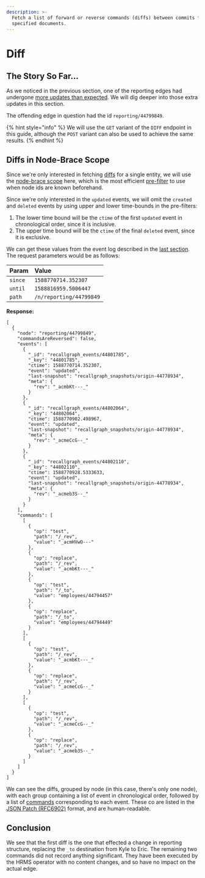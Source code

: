 ```yaml
---
description: >-
  Fetch a list of forward or reverse commands (diffs) between commits for
  specified documents.
---
```


# Diff

## The Story So Far...

As we noticed in the previous section, one of the reporting edges had undergone [more updates than expected](log.md#post-filtered-events). We will dig deeper into those extra updates in this section.

The offending edge in question had the id `reporting/44799849`.

{% hint style="info" %}
We will use the `GET` variant of the `DIFF` endpoint in this guide, although the `POST` variant can also be used to achieve the same results.
{% endhint %}

## Diffs in Node-Brace Scope

Since we're only interested in fetching [diffs](../../../understanding-recallgraph/terminology/#diff) for a single entity, we will use the [node-brace scope](../../../understanding-recallgraph/terminology/#node-brace-scope) here, which is the most efficient [pre-filter](../../../understanding-recallgraph/terminology/pre-filters.md) to use when node ids are known beforehand.

Since we're only interested in the `updated` events, we will omit the `created` and `deleted` events by using upper and lower time-bounds in the pre-filters:

1. The lower time bound will be the `ctime` of the first `updated` event in chronological order, since it is inclusive.
2. The upper time bound will be the `ctime` of the final `deleted` event, since it is exclusive.

We can get these values from the event log described in the [last section](log.md#post-filtered-events). The request parameters would be as follows:

| Param | Value |
| :--- | :--- |
| `since` | `1588770714.352307` |
| `until` | `1588816959.5006447` |
| `path` | `/n/reporting/44799849` |

**Response:**

```text
[
  {
    "node": "reporting/44799849",
    "commandsAreReversed": false,
    "events": [
      {
        "_id": "recallgraph_events/44801785",
        "_key": "44801785",
        "ctime": 1588770714.352307,
        "event": "updated",
        "last-snapshot": "recallgraph_snapshots/origin-44778934",
        "meta": {
          "rev": "_acmbKt---_"
        }
      },
      {
        "_id": "recallgraph_events/44802064",
        "_key": "44802064",
        "ctime": 1588770902.498967,
        "event": "updated",
        "last-snapshot": "recallgraph_snapshots/origin-44778934",
        "meta": {
          "rev": "_acmeCcG--_"
        }
      },
      {
        "_id": "recallgraph_events/44802110",
        "_key": "44802110",
        "ctime": 1588770928.5333633,
        "event": "updated",
        "last-snapshot": "recallgraph_snapshots/origin-44778934",
        "meta": {
          "rev": "_acmeb3S--_"
        }
      }
    ],
    "commands": [
      [
        {
          "op": "test",
          "path": "/_rev",
          "value": "_acmHVwO---"
        },
        {
          "op": "replace",
          "path": "/_rev",
          "value": "_acmbKt---_"
        },
        {
          "op": "test",
          "path": "/_to",
          "value": "employees/44794457"
        },
        {
          "op": "replace",
          "path": "/_to",
          "value": "employees/44794449"
        }
      ],
      [
        {
          "op": "test",
          "path": "/_rev",
          "value": "_acmbKt---_"
        },
        {
          "op": "replace",
          "path": "/_rev",
          "value": "_acmeCcG--_"
        }
      ],
      [
        {
          "op": "test",
          "path": "/_rev",
          "value": "_acmeCcG--_"
        },
        {
          "op": "replace",
          "path": "/_rev",
          "value": "_acmeb3S--_"
        }
      ]
    ]
  }
]
```

We can see the diffs, grouped by node \(in this case, there's only one node\), with each group containing a list of event in chronological order, followed by a list of [commands](../../../understanding-recallgraph/terminology/#command) corresponding to each event. These co are listed in the [JSON Patch \(RFC6902\)](https://tools.ietf.org/html/rfc6902) format, and are human-readable.

## Conclusion

We see that the first diff is the one that effected a change in reporting structure, replacing the `_to` destination from Kyle to Eric. The remaining two commands did not record anything significant. They have been executed by the HRMS operator with no content changes, and so have no impact on the actual edge.

